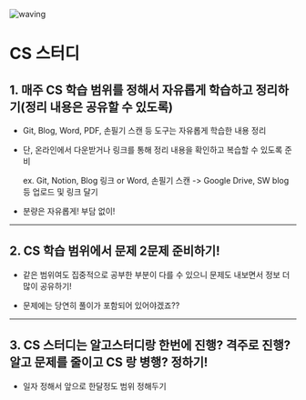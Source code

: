 ![waving](https://capsule-render.vercel.app/api?type=waving&height=200&text=SSAFY-5th-13Class&fontAlign=45&fontAlignY=35&color=gradient)


# CS 스터디


## 1. 매주 CS 학습 범위를 정해서 자유롭게 학습하고 정리하기(정리 내용은 공유할 수 있도록)

- Git, Blog, Word, PDF, 손필기 스캔 등 도구는 자유롭게 학습한 내용 정리

- 단, 온라인에서 다운받거나 링크를 통해 정리 내용을 확인하고 복습할 수 있도록 준비

  ex. Git, Notion, Blog 링크 or Word, 손필기 스캔 -> Google Drive, SW blog 등 업로드 및 링크 달기

- 분량은 자유롭게! 부담 없이!

-----

## 2. CS 학습 범위에서 문제 2문제 준비하기!

- 같은 범위여도 집중적으로 공부한 부분이 다를 수 있으니 문제도 내보면서 정보 더 많이 공유하기!
 
- 문제에는 당연히 풀이가 포함되어 있어야겠죠??

-----

## 3. CS 스터디는 알고스터디랑 한번에 진행? 격주로 진행?  알고 문제를 줄이고 CS 랑 병행? 정하기!

- 일자 정해서 앞으로 한달정도 범위 정해두기
